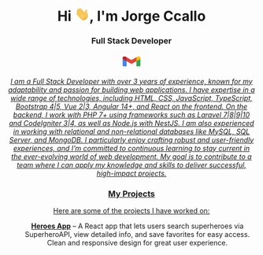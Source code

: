 <h1 align="center">Hi <img src="https://raw.githubusercontent.com/ABSphreak/ABSphreak/master/gifs/Hi.gif" width="30px">, I'm Jorge Ccallo</h1>
<h3 align="center">Full Stack Developer</h3>
<p align="center">
<a href = "mailto: jccallo@outlook.com">
  <img src="https://raw.githubusercontent.com/jccallo/jccallo/main/assets/gmail-icon.png" height="30" width="40" />
</p>
</p>

<p align="center">
  <em>
I am a Full Stack Developer with over 3 years of experience, known for my adaptability and passion for building web applications. I have expertise in a wide range of technologies, including HTML, CSS, JavaScript, TypeScript, Bootstrap 4|5, Vue 2|3, Angular 14+, and React on the frontend. On the backend, I work with PHP 7+ using frameworks such as Laravel 7|8|9|10 and CodeIgniter 3|4, as well as Node.js with NestJS. I am also experienced in working with relational and non-relational databases like MySQL, SQL Server, and MongoDB. I particularly enjoy crafting robust and user-friendly experiences, and I’m committed to continuous learning to stay current in the ever-evolving world of web development. My goal is to contribute to a team where I can apply my knowledge and skills to deliver successful, high-impact projects.
  </em> 
</p>

<h3 align="center">My Projects</h3>
<p align="center">
  Here are some of the projects I have worked on:
</p>

<ul align="center" style="list-style-type:none;">
<li>
  <b><a href="https://react-devapp.netlify.app/heroes-app/heroes/search" target="_blank">Heroes App</a></b> – A React app that lets users search superheroes via SuperheroAPI, view detailed info, and save favorites for easy access. Clean and responsive design for great user experience.
</li>


</ul>
